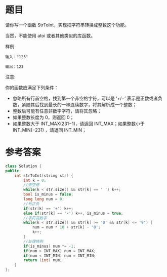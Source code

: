 # 题目
请你写一个函数 StrToInt，实现把字符串转换成整数这个功能。

当然，不能使用 atoi 或者其他类似的库函数。

样例
```
输入："123"

输出：123
```
注意:

你的函数应满足下列条件：

* 忽略所有行首空格，找到第一个非空格字符，可以是 ‘+/−’ 表示是正数或者负数，紧随其后找到最长的一串连续数字，将其解析成一个整数；
* 整数后可能有任意非数字字符，请将其忽略；
* 如果整数长度为 0，则返回 0；
* 如果整数大于 INT_MAX(231−1)，请返回 INT_MAX；如果整数小于INT_MIN(−231) ，请返回 INT_MIN；

# 参考答案
```c++
class Solution {
public:
    int strToInt(string str) {
        int k = 0; 
        //去空格
        while(k < str.size() && str[k] == ' ') k++;
        bool is_minus = false;
        long long num = 0;
        //判正负
        if(str[k] == '+') k++;
        else if(str[k] == '-') k++, is_minus = true;
        //字符变数字
        while(k < str.size() && str[k] >= '0' && str[k] <= '9') {
            num = num * 10 + str[k] - '0';
            k++;
        }
        //处理特例
        if(is_minus) num *= -1;
        if(num > INT_MAX) num = INT_MAX;
        if(num < INT_MIN) num = INT_MIN;
        return (int) num;
    }
};
